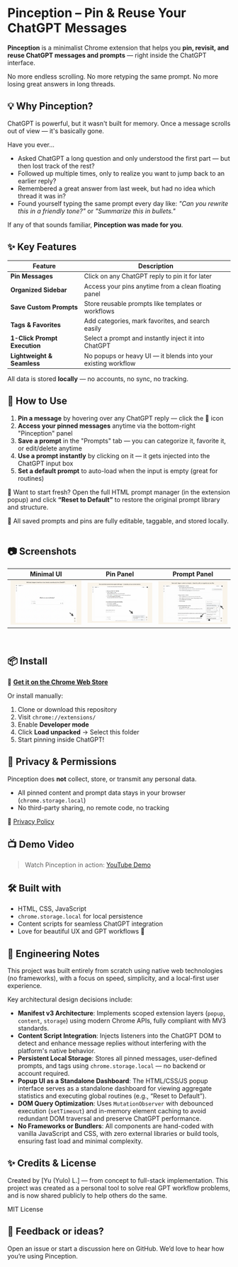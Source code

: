 # Pinception – Pin & Reuse Your ChatGPT Messages

**Pinception** is a minimalist Chrome extension that helps you **pin, revisit, and reuse ChatGPT messages and prompts** — right inside the ChatGPT interface.

No more endless scrolling. No more retyping the same prompt. No more losing great answers in long threads.
&nbsp;

## 💡 Why Pinception?

ChatGPT is powerful, but it wasn't built for memory. Once a message scrolls out of view — it's basically gone.

Have you ever...

- Asked ChatGPT a long question and only understood the first part — but then lost track of the rest?
- Followed up multiple times, only to realize you want to jump back to an earlier reply?
- Remembered a great answer from last week, but had no idea which thread it was in?
- Found yourself typing the same prompt every day like:
  *"Can you rewrite this in a friendly tone?"* or *"Summarize this in bullets."*

If any of that sounds familiar, **Pinception was made for you**.
&nbsp;

## ✨ Key Features

| Feature | Description |
|--------|-------------|
| **Pin Messages** | Click on any ChatGPT reply to pin it for later |
| **Organized Sidebar** | Access your pins anytime from a clean floating panel |
| **Save Custom Prompts** | Store reusable prompts like templates or workflows |
| **Tags & Favorites** | Add categories, mark favorites, and search easily |
| **1-Click Prompt Execution** | Select a prompt and instantly inject it into ChatGPT |
| **Lightweight & Seamless** | No popups or heavy UI — it blends into your existing workflow |

All data is stored **locally** — no accounts, no sync, no tracking.
&nbsp;

## 🚀 How to Use

1. **Pin a message** by hovering over any ChatGPT reply — click the 📌 icon
2. **Access your pinned messages** anytime via the bottom-right "Pinception" panel
3. **Save a prompt** in the "Prompts" tab — you can categorize it, favorite it, or edit/delete anytime
4. **Use a prompt instantly** by clicking on it — it gets injected into the ChatGPT input box
5. **Set a default prompt** to auto-load when the input is empty (great for routines)

🧹 Want to start fresh?
Open the full HTML prompt manager (in the extension popup) and click **“Reset to Default”** to restore the original prompt library and structure.

🔎 All saved prompts and pins are fully editable, taggable, and stored locally.
&nbsp;

## 📷 Screenshots

| Minimal UI | Pin Panel | Prompt Panel |
|------------|-----------|--------------|
| ![](screenshots/screenshot1.png) | ![](screenshots/screenshot3.png) | ![](screenshots/screenshot4.png) |

&nbsp;
## 📦 Install

🔗 **[Get it on the Chrome Web Store](https://chromewebstore.google.com/detail/pinception/gegkjocbamflconbpcepdipelhlemdmj?authuser=0&hl=zh-TW)**

Or install manually:

1. Clone or download this repository
2. Visit `chrome://extensions/`
3. Enable **Developer mode**
4. Click **Load unpacked** → Select this folder
5. Start pinning inside ChatGPT!
&nbsp;

## 🔐 Privacy & Permissions

Pinception does **not** collect, store, or transmit any personal data.

- All pinned content and prompt data stays in your browser (`chrome.storage.local`)
- No third-party sharing, no remote code, no tracking

🔗 [Privacy Policy](./PRIVACY.md)
&nbsp;

## 📺 Demo Video
> Watch Pinception in action: [YouTube Demo](https://www.youtube.com/watch?v=a9q-wyNnTXg)
&nbsp;

## 🛠 Built with

- HTML, CSS, JavaScript
- `chrome.storage.local` for local persistence
- Content scripts for seamless ChatGPT integration
- Love for beautiful UX and GPT workflows 🤍
&nbsp;

## 🧠 Engineering Notes

This project was built entirely from scratch using native web technologies (no frameworks), with a focus on speed, simplicity, and a local-first user experience.

Key architectural design decisions include:

- **Manifest v3 Architecture**: Implements scoped extension layers (`popup`, `content`, `storage`) using modern Chrome APIs, fully compliant with MV3 standards.
- **Content Script Integration**: Injects listeners into the ChatGPT DOM to detect and enhance message replies without interfering with the platform's native behavior.
- **Persistent Local Storage**: Stores all pinned messages, user-defined prompts, and tags using `chrome.storage.local` — no backend or account required.
- **Popup UI as a Standalone Dashboard**: The HTML/CSS/JS popup interface serves as a standalone dashboard for viewing aggregate statistics and executing global routines (e.g., “Reset to Default”).
- **DOM Query Optimization**: Uses `MutationObserver` with debounced execution (`setTimeout`) and in-memory element caching to avoid redundant DOM traversal and preserve ChatGPT performance.
- **No Frameworks or Bundlers**: All components are hand-coded with vanilla JavaScript and CSS, with zero external libraries or build tools, ensuring fast load and minimal complexity.
&nbsp;

## ✨ Credits & License

Created by [Yu (Yulo) L.] — from concept to full-stack implementation.
This project was created as a personal tool to solve real GPT workflow problems, and is now shared publicly to help others do the same.

MIT License
&nbsp;

## 💬 Feedback or ideas?

Open an issue or start a discussion here on GitHub.
We’d love to hear how you’re using Pinception.
